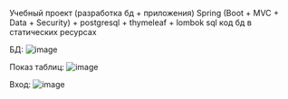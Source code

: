 Учебный проект (разработка бд + приложения)
Spring (Boot + MVC + Data + Security) + postgresql + thymeleaf + lombok
sql код бд в статических ресурсах

БД:
![image](https://user-images.githubusercontent.com/73351701/209378066-f6ea4a30-2d49-4679-839c-aedb9ccbccf4.png)

Показ таблиц:
![image](https://user-images.githubusercontent.com/73351701/209379413-4d7bf648-5c18-4ce9-8401-8543f7909275.png)

Вход:
![image](https://user-images.githubusercontent.com/73351701/209379818-b3db45f8-de6e-441e-9736-456d0fd266f9.png)
